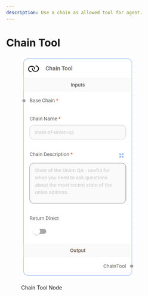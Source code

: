 ```yaml
---
description: Use a chain as allowed tool for agent.
---
```


# Chain Tool

<figure><img src="../../../.gitbook/assets/image (2).png" alt="" width="307"><figcaption><p>Chain Tool Node</p></figcaption></figure>
